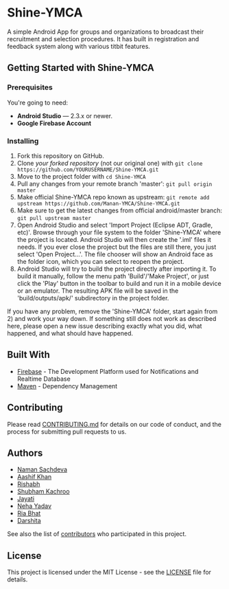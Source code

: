 # Shine-YMCA
A simple Android App for groups and organizations to broadcast their recruitment and selection procedures. It has built in registration and feedback system along with various titbit features.

## Getting Started with Shine-YMCA

### Prerequisites

You're going to need:
- **Android Studio** — 2.3.x or newer.
- **Google Firebase Account**

### Installing

1. Fork this repository on GitHub.
2. Clone *your forked repository* (not our original one) with `git clone https://github.com/YOURUSERNAME/Shine-YMCA.git`
3. Move to the project folder with ```cd Shine-YMCA```
4. Pull any changes from your remote branch 'master': ```git pull origin master```
5. Make official Shine-YMCA repo known as upstream: ```git remote add upstream https://github.com/Manan-YMCA/Shine-YMCA.git```
6. Make sure to get the latest changes from official android/master branch: ```git pull upstream master```
7. Open Android Studio and select 'Import Project (Eclipse ADT, Gradle, etc)'. Browse through your file system to the folder 'Shine-YMCA' where the project is located. Android Studio will then create the '.iml' files it needs. If you ever close the project but the files are still there, you just select 'Open Project…'. The file chooser will show an Android face as the folder icon, which you can select to reopen the project.
8. Android Studio will try to build the project directly after importing it. To build it manually, follow the menu path 'Build'/'Make Project', or just click the 'Play' button in the toolbar to build and run it in a mobile device or an emulator. The resulting APK file will be saved in the 'build/outputs/apk/' subdirectory in the project folder.

If you have any problem, remove the 'Shine-YMCA' folder, start again from 2) and work your way down. If something still does not work as described here, please open a new issue describing exactly what you did, what happened, and what should have happened.

## Built With

* [Firebase](https://firebase.google.com/) - The Development Platform used for Notifications and Realtime Database
* [Maven](https://maven.apache.org/) - Dependency Management

## Contributing

Please read [CONTRIBUTING.md](CONTRIBUTING.md) for details on our code of conduct, and the process for submitting pull requests to us.

## Authors

* [Naman Sachdeva](https://github.com/namansachdeva)
* [Aashif Khan](https://github.com/aashifkhanate)
* [Rishabh](http://github.com/)
* [Shubham Kachroo](https://github.com/the-Alchemister)
* [Jayati](https://github.com/jayati2016)
* [Neha Yadav](https://github.com/nehayadav113)
* [Ria Bhat](https://github.com/riabhat)
* [Darshita](https://github.com/darshita1108)

See also the list of [contributors](https://github.com/Manan-YMCA/Shine-YMCA/graphs/contributors) who participated in this project.

## License

This project is licensed under the MIT License - see the [LICENSE](LICENSE) file for details.
